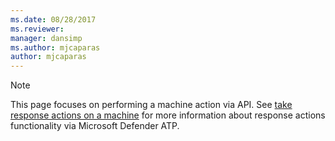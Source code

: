 ```yaml
---
ms.date: 08/28/2017
ms.reviewer: 
manager: dansimp
ms.author: mjcaparas
author: mjcaparas
---
```

>[!Note]
> This page focuses on performing a machine action via API. See [take response actions on a machine](respond-machine-alerts.md) for more information about response actions functionality via Microsoft Defender ATP.
